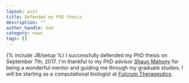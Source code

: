 ```yaml
---
layout: post
title: Defended my PhD thesis
description: ""
author_handle: dad
category: news
tags: []
---
```

{% include JB/setup %}
I successfully defended my PhD thesis on September 7th, 2017. I'm thankful to my PhD advisor [Shaun Mahony](http://mahonylab.org/) for being a wonderful mentor and guiding me through my graduate studies. I will be starting as a computational biologist at [Fulcrum Therapeutics](http://www.fulcrumtx.com/).
